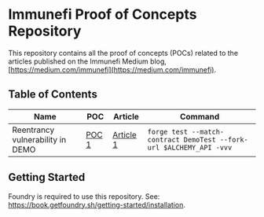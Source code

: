 # Immunefi Proof of Concepts Repository

This repository contains all the proof of concepts (POCs) related to the articles published on the Immunefi Medium blog, [https://medium.com/immunefi](https://medium.com/immunefi).

## Table of Contents

| Name | POC | Article | Command
| ---- | ------- | ---- | ---- | 
| Reentrancy vulnerability in DEMO | [POC 1](./POC1) | [Article 1](https://medium.com/immunefi/article1) | `forge test --match-contract DemoTest --fork-url $ALCHEMY_API -vvv`


## Getting Started

Foundry is required to use this repository. See: https://book.getfoundry.sh/getting-started/installation.
